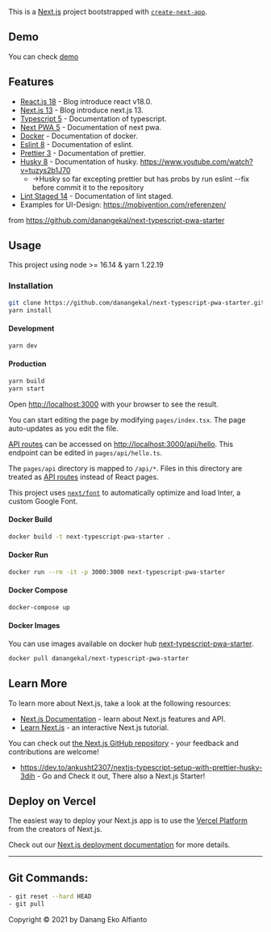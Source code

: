 This is a [Next.js](https://nextjs.org/) project bootstrapped with [`create-next-app`](https://github.com/vercel/next.js/tree/canary/packages/create-next-app).

## Demo

You can check [demo](https://next-typescript-pwa-starter.vercel.app/)

## Features

- [React.js 18](https://reactjs.org/blog/2022/03/29/react-v18.html) - Blog introduce react v18.0.
- [Next.js 13](https://nextjs.org/blog/next-13) - Blog introduce next.js 13.
- [Typescript 5](https://www.typescriptlang.org/) - Documentation of typescript.
- [Next PWA 5](https://www.npmjs.com/package/next-pwa) - Documentation of next pwa.
- [Docker](https://docs.docker.com/) - Documentation of docker.
- [Eslint 8](https://eslint.org/docs/user-guide/getting-started) - Documentation of eslint.
- [Prettier 3](https://prettier.io/docs/en/index.html) - Documentation of prettier.
- [Husky 8](https://typicode.github.io/husky/#/) - Documentation of husky. https://www.youtube.com/watch?v=tuzys2b1J70
  - ->Husky so far excepting prettier but has probs by run eslint --fix before commit it to the repository
- [Lint Staged 14](https://github.com/okonet/lint-staged) - Documentation of lint staged.
- Examples for UI-Design: https://mobivention.com/referenzen/

from https://github.com/danangekal/next-typescript-pwa-starter

## Usage

This project using node >= 16.14 & yarn 1.22.19

### Installation

```bash
git clone https://github.com/danangekal/next-typescript-pwa-starter.git
yarn install
```

#### Development

```bash
yarn dev
```

#### Production

```bash
yarn build
yarn start
```

Open [http://localhost:3000](http://localhost:3000) with your browser to see the result.

You can start editing the page by modifying `pages/index.tsx`. The page auto-updates as you edit the file.

[API routes](https://nextjs.org/docs/api-routes/introduction) can be accessed on [http://localhost:3000/api/hello](http://localhost:3000/api/hello). This endpoint can be edited in `pages/api/hello.ts`.

The `pages/api` directory is mapped to `/api/*`. Files in this directory are treated as [API routes](https://nextjs.org/docs/api-routes/introduction) instead of React pages.

This project uses [`next/font`](https://nextjs.org/docs/basic-features/font-optimization) to automatically optimize and load Inter, a custom Google Font.

#### Docker Build

```bash
docker build -t next-typescript-pwa-starter .
```

#### Docker Run

```bash
docker run --rm -it -p 3000:3000 next-typescript-pwa-starter
```

#### Docker Compose

```bash
docker-compose up
```

#### Docker Images

You can use images available on docker hub [next-typescript-pwa-starter](https://hub.docker.com/r/danangekal/next-typescript-pwa-starter).

```bash
docker pull danangekal/next-typescript-pwa-starter
```

## Learn More

To learn more about Next.js, take a look at the following resources:

- [Next.js Documentation](https://nextjs.org/docs) - learn about Next.js features and API.
- [Learn Next.js](https://nextjs.org/learn) - an interactive Next.js tutorial.

You can check out [the Next.js GitHub repository](https://github.com/vercel/next.js/) - your feedback and contributions are welcome!

- https://dev.to/ankusht2307/nextjs-typescript-setup-with-prettier-husky-3dih - Go and Check it out, There also a Next.js Starter!

## Deploy on Vercel

The easiest way to deploy your Next.js app is to use the [Vercel Platform](https://vercel.com/new?utm_medium=default-template&filter=next.js&utm_source=create-next-app&utm_campaign=create-next-app-readme) from the creators of Next.js.

Check out our [Next.js deployment documentation](https://nextjs.org/docs/deployment) for more details.

---

## Git Commands:

```bash
- git reset --hard HEAD
- git pull
```

Copyright © 2021 by Danang Eko Alfianto
